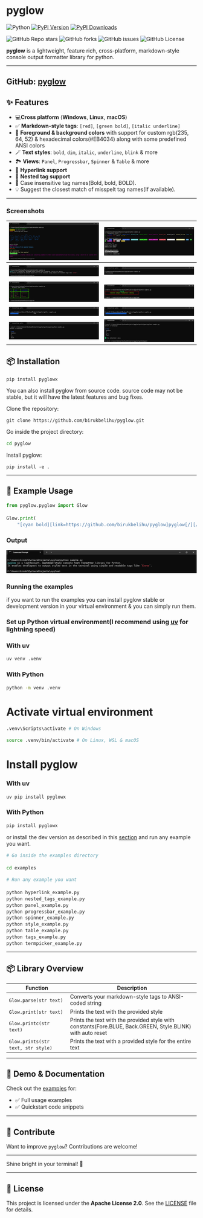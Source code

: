 # pyglow

![Python](https://img.shields.io/pypi/pyversions/pyglowx)
[![PyPI Version](https://img.shields.io/pypi/v/pyglowx)](https://pypi.org/project/pyglowx/)
[![PyPI Downloads](https://static.pepy.tech/badge/pyglowx)](https://pepy.tech/projects/pyglowx)

![GitHub Repo stars](https://img.shields.io/github/stars/BirukBelihu/pyglow)
![GitHub forks](https://img.shields.io/github/forks/BirukBelihu/pyglow)
![GitHub issues](https://img.shields.io/github/issues/BirukBelihu/pyglow)
![GitHub License](https://img.shields.io/github/license/birukbelihu/neovibe-vscode)

**pyglow** is a lightweight, feature rich, cross-platform, markdown-style console output formatter library for python.

---
GitHub: [pyglow](https://github.com/BirukBelihu/pyglow)
---

## ✨ Features

- 💻**Cross platform** (**Windows**, **Linux**, **macOS**)
- ✅ **Markdown-style tags**: `[red]`, `[green bold]`, `[italic underline]`
- 🎨 **Foreground & background colors** with support for custom rgb(235, 64, 52) & hexadecimal colors(#EB4034) along with some predefined ANSI colors
- 🪄 **Text styles**: `bold`, `dim`, `italic`, `underline`, `blink` & more
- 🏞️ **Views**: `Panel`, `Progressbar`, `Spinner` & `Table` & more
- 🔗 **Hyperlink support**
- 🔄 **Nested tag support**
- 🔡 Case insensitive tag names(Bold, bold, BOLD).
- 💡 Suggest the closest match of misspelt tag names(If available).

---

### Screenshots

|      ![pyglow sample 1](https://github.com/birukbelihu/pyglow/raw/master/samples/sample_1.png)      |   ![pyglow sample 2](https://github.com/birukbelihu/pyglow/raw/master/samples/sample_2.png)   |
|:---------------------------------------------------------------------------------------------------:|:---------------------------------------------------------------------------------------------:|
|                                                                                                     |                                                                                               |
|      ![pyglow sample 3](https://github.com/birukbelihu/pyglow/raw/master/samples/sample_3.png)      |   ![pyglow sample 4](https://github.com/birukbelihu/pyglow/raw/master/samples/sample_4.png)   |
|                                                                                                     |                                                                                               |
|      ![pyglow sample 5](https://github.com/birukbelihu/pyglow/raw/master/samples/sample_5.png)      |   ![pyglow sample 6](https://github.com/birukbelihu/pyglow/raw/master/samples/sample_6.png)   |
|                                                                                                     |                                                                                               |
|      ![pyglow sample 7](https://github.com/birukbelihu/pyglow/raw/master/samples/sample_7.png)      |   ![pyglow sample 8](https://github.com/birukbelihu/pyglow/raw/master/samples/sample_8.png)   |
|      ![pyglow sample 9](https://github.com/birukbelihu/pyglow/raw/master/samples/sample_9.png)      |  ![pyglow sample 10](https://github.com/birukbelihu/pyglow/raw/master/samples/sample_10.png)  |

## 📦 Installation

```
pip install pyglowx
```

You can also install pyglow from source code. source code may not be stable, but it will have the latest features and
bug fixes.

Clone the repository:

```
git clone https://github.com/birukbelihu/pyglow.git
```

Go inside the project directory:

```bash
cd pyglow
```

Install pyglow:

```
pip install -e .
```

---

## 🧠 Example Usage

```python
from pyglow.pyglow import Glow

Glow.print(
    "[cyan bold][link=https://github.com/birukbelihu/pyglow]pyglow[/][/] is a lightweight, [bold]markdown-style console subtitle formatter[/] library for Python. \nIt enables developers to output styled subtitle in the terminal using simple and readable tags like `[red bold]Error[/]`.")
```

### Output

![pyglow Output](https://github.com/birukbelihu/pyglow/raw/master/samples/sample_3.png)

### Running the examples

if you want to run the examples you can install pyglow stable or development version in your virtual environment & you can simply run them.

### Set up Python virtual environment(I recommend using [uv](https://github.com/astral-sh/uv) for lightning speed)

### With uv

```bash
uv venv .venv
```

### With Python

```bash
python -m venv .venv
```

# Activate virtual environment

```bash
.venv\Scripts\activate # On Windows
```

```bash
source .venv/bin/activate # On Linux, WSL & macOS
```

# Install pyglow

### With uv

```bash
uv pip install pyglowx
```

### With Python

```bash
pip install pyglowx
```

or install the dev version as described in this [section](#-installation) and run any example you want.

```bash
# Go inside the examples directory

cd examples
```

```bash
# Run any example you want

python hyperlink_example.py
python nested_tags_example.py
python panel_example.py
python progressbar_example.py
python spinner_example.py
python style_example.py
python table_example.py
python tags_example.py
python termpicker_example.py
```

---

## 📦 Library Overview

| Function                           | Description                                                                                                |
|------------------------------------|------------------------------------------------------------------------------------------------------------|
| `Glow.parse(str text)`             | Converts your markdown-style tags to ANSI-coded string                                                     |
| `Glow.print(str text)`             | Prints the text with the provided style                                                                    |
| `Glow.printc(str text)`            | Prints the text with the provided style with constants(Fore.BLUE, Back.GREEN, Style.BLINK) with auto reset |
| `Glow.prints(str text, str style)` | Prints the text with a provided style for the entire text                                                  |

---

## 📄 Demo & Documentation

Check out the [examples](https://github.com/birukbelihu/pyglow/raw/master/examples) for:

- ✅ Full usage examples
- ✅ Quickstart code snippets

---

## 🙌 Contribute

Want to improve `pyglow`? Contributions are welcome!

---

Shine bright in your terminal! 🚀

---

## 📄 License

This project is licensed under the **Apache License 2.0**. See
the [LICENSE](https://github.com/birukbelihu/pyglow/blob/master/LICENSE) file for details.